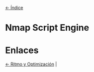 [<- Índice](../Pentesting.md)
# Nmap Script Engine

# Enlaces

[<- Ritmo y Optimización](Nmap-Ritmo.md) |